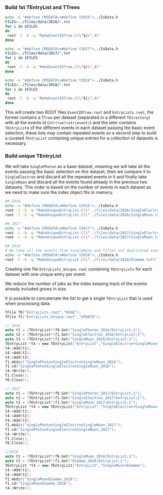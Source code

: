 
### Build 1st TEntryList and TTrees

```bash
echo -e "#define CMSDATA\n#define Y2016">../IsData.h
FILES=../files/data/2016/*.txt
for i in $FILES
do
 root -l -b -q "MakeEventIDTree.C(\"$i\",4)"
done

echo -e "#define CMSDATA\n#define Y2017">../IsData.h
FILES=../files/data/2017/*.txt
for i in $FILES
do
 root -l -b -q "MakeEventIDTree.C(\"$i\",4)"
done

echo -e "#define CMSDATA\n#define Y2018">../IsData.h
FILES=../files/data/2018/*.txt
for i in $FILES
do
 root -l -b -q "MakeEventIDTree.C(\"$i\",4)"
done
```

This will create two ROOT files `EventIDTree.root` and `EntryLists.root`, the former
contains a `TTree` per dataset (separated in a different `TDirectory`) with all the 
events id (`str(run)+str(event)`) and the later contains `TEntryList`s of the different
events in each dataset passing the basic event selection, these lists may contain 
repeated events so a second step to build a curated `TEntryList` containing unique 
entries for a collection of datasets is necessary.

### Build unique TEntryList

We will take `SinglePhoton` as a base dataset, meaning we will take all the events passing
the basic selection on this dataset, then we compare it to `SingleElectron` and discard all
the repeated events in it and finally take `SingleMuon` and discard all the events
found already in the previous two datasets. This order is based on the number of events
in each dataset as we need to make sure the index object fits in memory.

```bash
## 2016
echo -e "#define CMSDATA\n#define Y2016">../IsData.h
root -l -b -q "MakeUniqueEntryList.C(\"../files/data/2016/SingleElectron.txt\",4)"
root -l -b -q "MakeUniqueEntryList.C(\"../files/data/2016/SingleMuon.txt\",4)"

## 2017
echo -e "#define CMSDATA\n#define Y2017">../IsData.h
root -l -b -q "MakeUniqueEntryList.C(\"../files/data/2017/SingleElectron.txt\",4)"
root -l -b -q "MakeUniqueEntryList.C(\"../files/data/2017/SingleMuon.txt\",2)"

## 2018
# We take all the events from SingleMuon and filter out duplicated events in EGamma
echo -e "#define CMSDATA\n#define Y2018">../IsData.h
root -l -b -q "MakeUniqueEntryList.C(\"../files/data/2018/EGamma.txt\",2)"
```

Creating one file `EntryLists_Unique.root` containing `TEntryLists` for each dataset
with one unique entry per event.

We reduce the number of jobs as the index keeping track of the events already included
grows in size.

It is possible to concatenate the list to get a single `TEntryList` that is used
when processing data:

```cpp
TFile f0("EntryLists.root","READ");
TFile f1("EntryLists_Unique.root","UPDATE");

// 2016
auto t1 = (TEntryList*)f0.Get("SinglePhoton_2016/EntryList;1");
auto t2 = (TEntryList*)f1.Get("SingleElectron_2016/EntryList;1");
auto t3 = (TEntryList*)f1.Get("SingleMuon_2016/EntryList;1");
TEntryList *t4 = new TEntryList("EntryList","SingleElectron+SingleMuon+SinglePhoton");
t4->Add(t1);
t4->Add(t2);
t4->Add(t3);
f1.mkdir("SinglePhotonSingleElectronSingleMuon_2016");
f1.cd("SinglePhotonSingleElectronSingleMuon_2016");
t4->Write();
f1.Close();
f0.Close();

// 2017
auto t1 = (TEntryList*)f0.Get("SinglePhoton_2017/EntryList;1");
auto t2 = (TEntryList*)f1.Get("SingleElectron_2017/EntryList;1");
auto t3 = (TEntryList*)f1.Get("SingleMuon_2017/EntryList;1");
TEntryList *t4 = new TEntryList("EntryList","SingleElectron+SingleMuon+SinglePhoton");
t4->Add(t1);
t4->Add(t2);
t4->Add(t3);
f1.mkdir("SinglePhotonSingleElectronSingleMuon_2017");
f1.cd("SinglePhotonSingleElectronSingleMuon_2017");
t4->Write();
f1.Close();
f0.Close();

//2018
auto t1 = (TEntryList*)f0.Get("SingleMuon_2018/EntryList;1");
auto t2 = (TEntryList*)f1.Get("EGamma_2018/EntryList;1");
TEntryList *t4 = new TEntryList("EntryList","SingleMuon+EGamma");
t4->Add(t1);
t4->Add(t2);
f1.mkdir("SingleMuonEGamma_2018");
f1.cd("SingleMuonEGamma_2018");
t4->Write();
```


